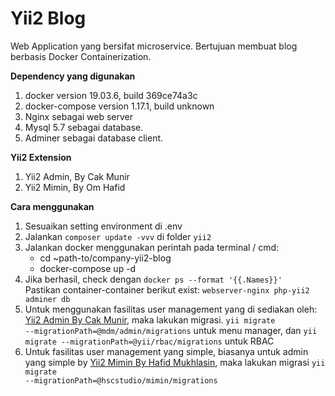 <h1>Yii2 Blog</h1>

Web Application yang bersifat microservice. 
Bertujuan membuat blog berbasis Docker Containerization.

<strong>Dependency yang digunakan</strong>
1. docker version 19.03.6, build 369ce74a3c
2. docker-compose version 1.17.1, build unknown
3. Nginx sebagai web server
4. Mysql 5.7 sebagai database.
5. Adminer sebagai database client. 

<strong>Yii2 Extension</strong>
1. Yii2 Admin, By Cak Munir
2. Yii2 Mimin, By Om Hafid

<strong>Cara menggunakan</strong>

1. Sesuaikan setting environment di .env
2. Jalankan <code>composer update -vvv</code> di folder <code>yii2</code>
2. Jalankan docker menggunakan perintah pada terminal / cmd:
    - cd ~path-to/company-yii2-blog
    - docker-compose up -d
3. Jika berhasil, check dengan <code>docker ps --format '{{.Names}}' </code> 
Pastikan container-container berikut exist: <code>webserver-nginx php-yii2 adminer db</code>
4. Untuk menggunakan fasilitas user management yang di sediakan oleh: <a href="https://github.com/mdmsoft/yii2-admin">Yii2 Admin By  Cak Munir</a>, maka 
lakukan migrasi.
<code>yii migrate --migrationPath=@mdm/admin/migrations</code> untuk menu manager, dan 
<code>yii migrate --migrationPath=@yii/rbac/migrations</code> untuk RBAC
5. Untuk fasilitas user management yang simple, biasanya untuk admin yang simple
by <a href="https://github.com/hscstudio/yii2-mimin">Yii2 Mimin By Hafid Mukhlasin</a>,
maka lakukan migrasi <code>yii migrate --migrationPath=@hscstudio/mimin/migrations</code>
 

